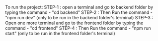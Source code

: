 To run the project:
STEP-1 : open a terminal and go to backend folder by typing the command - "cd backend"
STEP-2 : Then Run the command - "npm run dev" (only to be run in the backend folder's terminal)
STEP-3 : Open one more terminal and go to the frontend folder by typing the command - "cd frontend"
STEP-4 : Then Run the command - "npm run start" (only to be run in the frontend folder's terminal)
